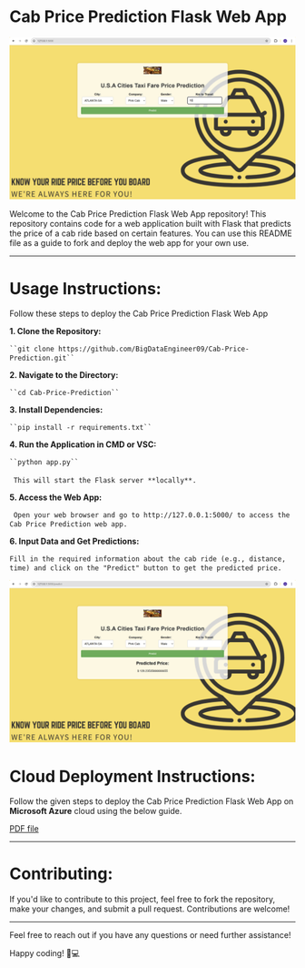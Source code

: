 # Cab Price Prediction Flask Web App

![HomePage](github_images/HomePage.png)

Welcome to the Cab Price Prediction Flask Web App repository! This repository contains code for a web application built with Flask that predicts the price of a cab ride based on certain features. You can use this README file as a guide to fork and deploy the web app for your own use.

---
# **Usage Instructions:**

Follow these steps to deploy the Cab Price Prediction Flask Web App

**1. Clone the Repository:**

    ``git clone https://github.com/BigDataEngineer09/Cab-Price-Prediction.git``

**2. Navigate to the Directory:**

    ``cd Cab-Price-Prediction``

**3. Install Dependencies:**

    ``pip install -r requirements.txt``

**4. Run the Application in CMD or VSC:**

    ``python app.py``

     This will start the Flask server **locally**.

**5. Access the Web App:**

     Open your web browser and go to http://127.0.0.1:5000/ to access the Cab Price Prediction web app.

**6. Input Data and Get Predictions:**

    Fill in the required information about the cab ride (e.g., distance, time) and click on the "Predict" button to get the predicted price.

![PredictPage](github_images/PredictPage.png)

# **Cloud Deployment Instructions:**

Follow the given steps to deploy the Cab Price Prediction Flask Web App on **Microsoft Azure** cloud using the below guide.

[PDF file](https://github.com/BigDataEngineer09/Cab-Price-Prediction/blob/main/Docker_Deployment_Azure_Procedure.pdf)

---
# **Contributing:**
If you'd like to contribute to this project, feel free to fork the repository, make your changes, and submit a pull request. Contributions are welcome!

---
Feel free to reach out if you have any questions or need further assistance!

Happy coding! 🚕💻
